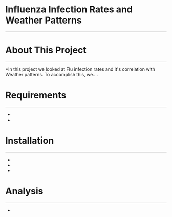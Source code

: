 # Influenza Infection Rates and Weather Patterns
__________________________________________

# About This Project
_________________


*In this project we looked at Flu infection rates and it's correlation with Weather patterns. To accomplish this, we....



# Requirements
________________

*
*


# Installation
________________

*

*

*




# Analysis
________________

*